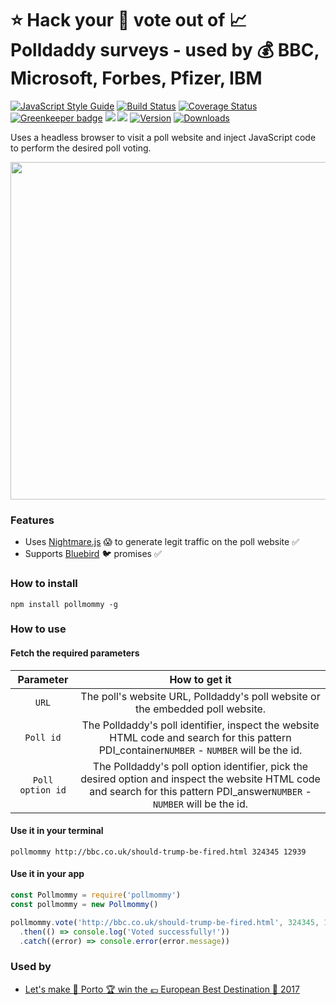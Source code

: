 # :star: Hack your :see_no_evil: vote out of :chart_with_upwards_trend: Polldaddy surveys - used by :moneybag: BBC, Microsoft, Forbes, Pfizer, IBM

[![JavaScript Style Guide](https://img.shields.io/badge/code%20style-standard-brightgreen.svg)](http://standardjs.com/)
[![Build Status](https://travis-ci.org/hfreire/pollmommy.svg?branch=master)](https://travis-ci.org/hfreire/pollmommy)
[![Coverage Status](https://coveralls.io/repos/github/hfreire/pollmommy/badge.svg?branch=master)](https://coveralls.io/github/hfreire/pollmommy?branch=master)
[![Greenkeeper badge](https://badges.greenkeeper.io/hfreire/pollmommy.svg)](https://greenkeeper.io/)
[![](https://img.shields.io/github/release/hfreire/pollmommy.svg)](https://github.com/hfreire/pollmommy/releases)
[![](https://img.shields.io/badge/license-MIT-blue.svg)](LICENSE)
[![Version](https://img.shields.io/npm/v/pollmommy.svg)](https://www.npmjs.com/package/pollmommy)
[![Downloads](https://img.shields.io/npm/dt/pollmommy.svg)](https://www.npmjs.com/package/pollmommy) 

Uses a headless browser to visit a poll website and inject JavaScript code to perform the desired poll voting.

<p align="center"><img src="https://raw.githubusercontent.com/hfreire/pollmommy/master/share/github/voting-screencapture.gif" width="540"></p>

### Features
* Uses [Nightmare.js](http://www.nightmarejs.org/) :scream: to generate legit traffic on the poll website :white_check_mark:
* Supports [Bluebird](https://github.com/petkaantonov/bluebird) :bird: promises :white_check_mark:

### How to install
```
npm install pollmommy -g
```

### How to use

#### Fetch the required parameters
Parameter | How to get it
:---:|:---:
`URL` | The poll's website URL, Polldaddy's poll website or the embedded poll website.
`Poll id` | The Polldaddy's poll identifier, inspect the website HTML code and search for this pattern PDI_container`NUMBER` - `NUMBER` will be the id.
`Poll option id` | The Polldaddy's poll option identifier, pick the desired option and inspect the website HTML code and search for this pattern PDI_answer`NUMBER` - `NUMBER` will be the id.


#### Use it in your terminal
```
pollmommy http://bbc.co.uk/should-trump-be-fired.html 324345 12939
```

#### Use it in your app
```javascript
const Pollmommy = require('pollmommy')
const pollmommy = new Pollmommy()

pollmommy.vote('http://bbc.co.uk/should-trump-be-fired.html', 324345, 12939)
  .then(() => console.log('Voted successfully!'))
  .catch((error) => console.error(error.message))
```

### Used by
*  [Let's make :city_sunrise: Porto :trophy: win the :euro: European Best Destination :tada: 2017](https://github.com/hfreire/make-porto-win-european-best-destination-2017)
